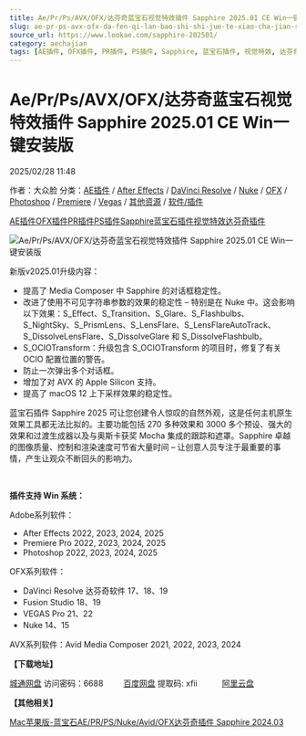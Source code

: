 ```yaml
---
title: Ae/Pr/Ps/AVX/OFX/达芬奇蓝宝石视觉特效插件 Sapphire 2025.01 CE Win一键安装版
slug: ae-pr-ps-avx-ofx-da-fen-qi-lan-bao-shi-shi-jue-te-xiao-cha-jian-sapphire-2025-01-ce-winyi-jian-an-zhuang-ban
source_url: https://www.lookae.com/sapphire-202501/
category: aechajian
tags: [AE插件, OFX插件, PR插件, PS插件, Sapphire, 蓝宝石插件, 视觉特效, 达芬奇插件]
---
```

# Ae/Pr/Ps/AVX/OFX/达芬奇蓝宝石视觉特效插件 Sapphire 2025.01 CE Win一键安装版

2025/02/28 11:48

作者：大众脸
分类：[AE插件](https://www.lookae.com/after-effects/aechajian/) / [After Effects](https://www.lookae.com/after-effects/) / [DaVinci Resolve](https://www.lookae.com/qitarjcj/resolvezy/) / [Nuke](https://www.lookae.com/qitarjcj/nukezy/) / [OFX](https://www.lookae.com/qitarjcj/ofxzy/) / [Photoshop](https://www.lookae.com/qitarjcj/pszy/) / [Premiere](https://www.lookae.com/qitarjcj/premierezy/) / [Vegas](https://www.lookae.com/qitarjcj/vegaszy/) / [其他资源](https://www.lookae.com/qitarjcj/otherzy/) / [软件/插件](https://www.lookae.com/qitarjcj/)

[AE插件](https://www.lookae.com/tag/ae%e6%8f%92%e4%bb%b6/)[OFX插件](https://www.lookae.com/tag/ofx%e6%8f%92%e4%bb%b6/)[PR插件](https://www.lookae.com/tag/pr%e6%8f%92%e4%bb%b6/)[PS插件](https://www.lookae.com/tag/ps%e6%8f%92%e4%bb%b6/)[Sapphire](https://www.lookae.com/tag/sapphire/)[蓝宝石插件](https://www.lookae.com/tag/%e8%93%9d%e5%ae%9d%e7%9f%b3%e6%8f%92%e4%bb%b6/)[视觉特效](https://www.lookae.com/tag/%e8%a7%86%e8%a7%89%e7%89%b9%e6%95%88/)[达芬奇插件](https://www.lookae.com/tag/%e8%be%be%e8%8a%ac%e5%a5%87%e6%8f%92%e4%bb%b6/)

![Ae/Pr/Ps/AVX/OFX/达芬奇蓝宝石视觉特效插件 Sapphire 2025.01 CE Win一键安装版](https://www.lookae.com/wp-content/uploads/2024/11/Sapphire-2025.jpg "Ae/Pr/Ps/AVX/OFX/达芬奇蓝宝石视觉特效插件 Sapphire 2025.01 CE Win一键安装版-LookAE.com")

新版v2025.01升级内容：

* 提高了 Media Composer 中 Sapphire 的对话框稳定性。
* 改进了使用不可见字符串参数的效果的稳定性 – 特别是在 Nuke 中。这会影响以下效果：S\_Effect、S\_Transition、S\_Glare、S\_Flashbulbs、S\_NightSky、S\_PrismLens、S\_LensFlare、S\_LensFlareAutoTrack、S\_DissolveLensFlare、S\_DissolveGlare 和 S\_DissolveFlashbulb。
* S\_OCIOTransform：升级包含 S\_OCIOTransform 的项目时，修复了有关 OCIO 配置位置的警告。
* 防止一次弹出多个对话框。
* 增加了对 AVX 的 Apple Silicon 支持。
* 提高了 macOS 12 上下采样效果的稳定性。

蓝宝石插件 Sapphire 2025 可让您创建令人惊叹的自然外观，这是任何主机原生效果工具都无法比拟的。主要功能包括 270 多种效果和 3000 多个预设、强大的效果和过渡生成器以及与奥斯卡获奖 Mocha 集成的跟踪和遮罩。Sapphire 卓越的图像质量、控制和渲染速度可节省大量时间 – 让创意人员专注于最重要的事情，产生让观众不断回头的影响力。

[﻿](https://cloud.video.taobao.com/play/u/null/p/1/e/6/t/1/435811159933.mp4)

**插件支持 Win 系统：**

Adobe系列软件：

* After Effects 2022, 2023, 2024, 2025
* Premiere Pro 2022, 2023, 2024, 2025
* Photoshop 2022, 2023, 2024, 2025

OFX系列软件：

* DaVinci Resolve 达芬奇软件 17、18、19
* Fusion Studio 18、19
* VEGAS Pro 21、22
* Nuke 14、15

AVX系列软件：Avid Media Composer 2021, 2022, 2023, 2024

**【下载地址】**

[城通网盘](https://url70.ctfile.com/f/2827370-1465114576-d85044?p=4431) 访问密码：6688         [百度网盘](https://pan.baidu.com/s/1tGXqejIoeUeZkf0nG2-9YA?pwd=xfii) 提取码: xfii           [阿里云盘](https://www.alipan.com/s/UQzaptuBxzD)

**【其他相关】**

[Mac苹果版-蓝宝石AE/PR/PS/Nuke/Avid/OFX达芬奇插件 Sapphire 2024.03](https://www.lookae.com/sapphire-2024-mac/)
